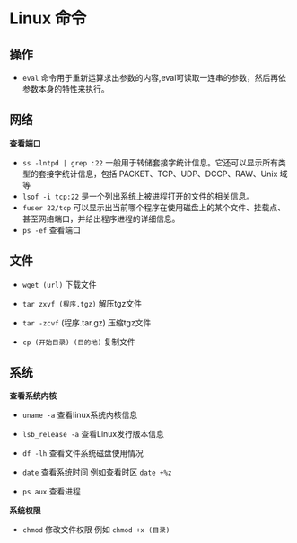 # Linux 命令

## 操作

- `eval` 命令用于重新运算求出参数的内容,eval可读取一连串的参数，然后再依参数本身的特性来执行。

## 网络

**查看端口**

-  `ss -lntpd | grep :22` 一般用于转储套接字统计信息。它还可以显示所有类型的套接字统计信息，包括 PACKET、TCP、UDP、DCCP、RAW、Unix 域等
-  `lsof -i tcp:22` 是一个列出系统上被进程打开的文件的相关信息。
- `fuser 22/tcp`  可以显示出当前哪个程序在使用磁盘上的某个文件、挂载点、甚至网络端口，并给出程序进程的详细信息。
- `ps -ef` 查看端口

## 文件

- `wget (url)` 下载文件

- `tar zxvf (程序.tgz)` 解压tgz文件

- `tar -zcvf` (程序.tar.gz) 压缩tgz文件

-  `cp (开始目录) (目的地)` 复制文件

  

## 系统

**查看系统内核**

- `uname -a`  查看linux系统内核信息
- `lsb_release -a` 查看Linux发行版本信息
- `df -lh` 查看文件系统磁盘使用情况
- `date` 查看系统时间 例如查看时区 `date +%z`

- `ps aux` 查看进程

**系统权限**

- `chmod` 修改文件权限 例如 `chmod +x (目录)` 